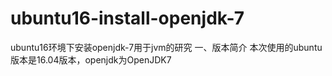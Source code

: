 # ubuntu16-install-openjdk-7
ubuntu16环境下安装openjdk-7用于jvm的研究
一、版本简介
  本次使用的ubuntu版本是16.04版本，openjdk为OpenJDK7

